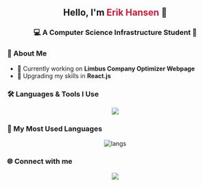 <h2 align="center">Hello, I'm <span style="color:#c41e3a;">Erik Hansen</span> 👾</h2>

<h3 align="center">💻 A Computer Science Infrastructure Student 🌃</h3>

<!-- <img align="right" alt="Coder" width="400" src="https://media.giphy.com/media/L8K62iTDkzGX6/giphy.gif">-->

### 🌌 About Me
- 🔭 Currently working on **Limbus Company Optimizer Webpage**
- 🌱 Upgrading my skills in **React.js**
<!-- 📫 Contact: **[Your Email / Socials]**-->

### 🛠 Languages & Tools I Use
<p align="center">
<img src="https://skillicons.dev/icons?i=python,js,ts,react,nodejs,html,css,tailwind,github,docker,linux,vscode,mysql,postgres,androidstudio&theme=dark" />
</p>

### 🚀 My Most Used Languages
<p align="center">
  <!--<img src="https://github-readme-stats.vercel.app/api?username=Nebr1s&show_icons=true&theme=radical&hide_border=true&bg_color=0D1117&title_color=00ffe7&icon_color=ff00ff" height="180"/>
  <img src="https://github-readme-streak-stats.herokuapp.com?user=Nebr1s&theme=radical&hide_border=true&background=0D1117&ring=ff00ff&fire=00ffe7&currStreakLabel=00ffe7" height="180"/>-->
  <img src="https://github-readme-stats.vercel.app/api/top-langs/?username=Nebr1s&layout=compact&hide_border=true&bg_color=f5f5f5&title_color=c41e3a&text_color=1a1a1a&icon_color=ffb300" alt="langs" />
</p>

### 🌐 Connect with me
<p align="center">
  <a href="https://linkedin.com/in/erik-hansen-nebris"><img src="https://img.shields.io/badge/LinkedIn-c41e3a?style=for-the-badge&logo=linkedin&logoColor=white"/></a>
</p>
